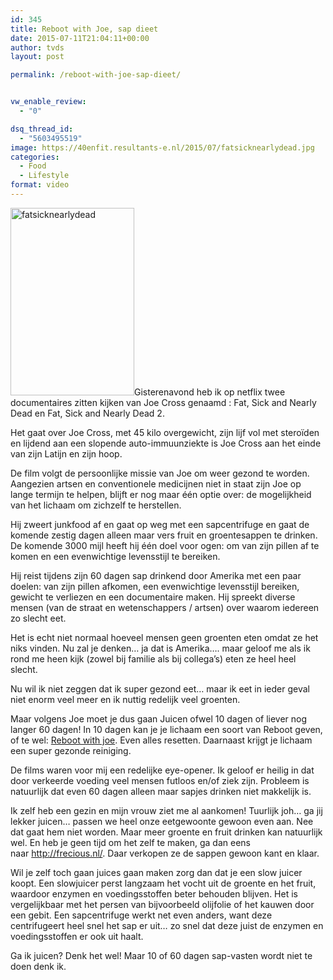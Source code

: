 ```yaml
---
id: 345
title: Reboot with Joe, sap dieet
date: 2015-07-11T21:04:11+00:00
author: tvds
layout: post

permalink: /reboot-with-joe-sap-dieet/


vw_enable_review:
  - "0"

dsq_thread_id:
  - "5603495519"
image: https://40enfit.resultants-e.nl/2015/07/fatsicknearlydead.jpg
categories:
  - Food
  - Lifestyle
format: video
---
```

[<img class="alignleft wp-image-346 size-medium" src="https://40enfit.resultants-e.nl/2015/07/fatsicknearlydead-198x300.jpg" alt="fatsicknearlydead" width="198" height="300" srcset="https://40enfit.resultants-e.nl/2015/07/fatsicknearlydead-198x300.jpg 198w, https://40enfit.resultants-e.nl/2015/07/fatsicknearlydead.jpg 396w" sizes="(max-width: 198px) 100vw, 198px" />](https://40enfit.resultants-e.nl/2015/07/fatsicknearlydead.jpg)Gisterenavond heb ik op netflix twee documentaires zitten kijken van Joe Cross genaamd : Fat, Sick and Nearly Dead en Fat, Sick and Nearly Dead 2.

Het gaat over Joe Cross, met 45 kilo overgewicht, zijn lijf vol met steroïden en lijdend aan een slopende auto-immuunziekte is Joe Cross aan het einde van zijn Latijn en zijn hoop.

De film volgt de persoonlijke missie van Joe om weer gezond te worden. Aangezien artsen en conventionele medicijnen niet in staat zijn Joe op lange termijn te helpen, blijft er nog maar één optie over: de mogelijkheid van het lichaam om zichzelf te herstellen.

Hij zweert junkfood af en gaat op weg met een sapcentrifuge en gaat de komende zestig dagen alleen maar vers fruit en groentesappen te drinken. De komende 3000 mijl heeft hij één doel voor ogen: om van zijn pillen af te komen en een evenwichtige levensstijl te bereiken.

Hij reist tijdens zijn 60 dagen sap drinkend door Amerika met een paar doelen: van zijn pillen afkomen, een evenwichtige levensstijl bereiken, gewicht te verliezen en een documentaire maken. Hij spreekt diverse mensen (van de straat en wetenschappers / artsen) over waarom iedereen zo slecht eet.

Het is echt niet normaal hoeveel mensen geen groenten eten omdat ze het niks vinden. Nu zal je denken&#8230; ja dat is Amerika&#8230;. maar geloof me als ik rond me heen kijk (zowel bij familie als bij collega&#8217;s) eten ze heel heel slecht.

Nu wil ik niet zeggen dat ik super gezond eet&#8230; maar ik eet in ieder geval niet enorm veel meer en ik nuttig redelijk veel groenten.

Maar volgens Joe moet je dus gaan Juicen ofwel 10 dagen of liever nog langer 60 dagen! In 10 dagen kan je je lichaam een soort van Reboot geven, of te wel: <a href="http://www.rebootwithjoe.com/" target="_blank">Reboot with joe</a>. Even alles resetten. Daarnaast krijgt je lichaam een super gezonde reiniging.

De films waren voor mij een redelijke eye-opener. Ik geloof er heilig in dat door verkeerde voeding veel mensen futloos en/of ziek zijn. Probleem is natuurlijk dat even 60 dagen alleen maar sapjes drinken niet makkelijk is.

Ik zelf heb een gezin en mijn vrouw ziet me al aankomen! Tuurlijk joh&#8230; ga jij lekker juicen&#8230; passen we heel onze eetgewoonte gewoon even aan. Nee dat gaat hem niet worden. Maar meer groente en fruit drinken kan natuurlijk wel. En heb je geen tijd om het zelf te maken, ga dan eens naar http://frecious.nl/. Daar verkopen ze de sappen gewoon kant en klaar.

Wil je zelf toch gaan juices gaan maken zorg dan dat je een slow juicer koopt. Een slowjuicer perst langzaam het vocht uit de groente en het fruit, waardoor enzymen en voedingsstoffen beter behouden blijven. Het is vergelijkbaar met het persen van bijvoorbeeld olijfolie of het kauwen door een gebit. Een sapcentrifuge werkt net even anders, want deze centrifugeert heel snel het sap er uit&#8230; zo snel dat deze juist de enzymen en voedingsstoffen er ook uit haalt.

Ga ik juicen? Denk het wel! Maar 10 of 60 dagen sap-vasten wordt niet te doen denk ik.